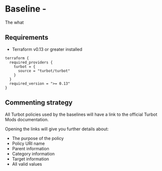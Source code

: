 # Baseline -

The what

## Requirements

- Terraform v0.13 or greater installed

```hcl
terraform {
  required_providers {
    turbot = {
      source = "turbot/turbot"
    }
  }
  required_version = ">= 0.13"
}
```

## Commenting strategy

All Turbot policies used by the baselines will have a link to the official Turbot Mods documentation.

Opening the links will give you further details about:

- The purpose of the policy
- Policy URI name
- Parent information
- Category information
- Target information
- All valid values

